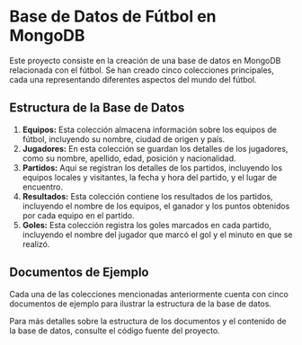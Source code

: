 <!DOCTYPE html>
<html lang="es">
<head>
</head>
<body>
    <h1>Base de Datos de Fútbol en MongoDB</h1>
    <p>Este proyecto consiste en la creación de una base de datos en MongoDB relacionada con el fútbol. Se han creado cinco colecciones principales, cada una representando diferentes aspectos del mundo del fútbol.</p>
    <h2>Estructura de la Base de Datos</h2>
    <ol>
        <li><strong>Equipos:</strong> Esta colección almacena información sobre los equipos de fútbol, incluyendo su nombre, ciudad de origen y país.</li>
        <li><strong>Jugadores:</strong> En esta colección se guardan los detalles de los jugadores, como su nombre, apellido, edad, posición y nacionalidad.</li>
        <li><strong>Partidos:</strong> Aquí se registran los detalles de los partidos, incluyendo los equipos locales y visitantes, la fecha y hora del partido, y el lugar de encuentro.</li>
        <li><strong>Resultados:</strong> Esta colección contiene los resultados de los partidos, incluyendo el nombre de los equipos, el ganador y los puntos obtenidos por cada equipo en el partido.</li>
        <li><strong>Goles:</strong> Esta colección registra los goles marcados en cada partido, incluyendo el nombre del jugador que marcó el gol y el minuto en que se realizó.</li>
    </ol>
    <h2>Documentos de Ejemplo</h2>
    <p>Cada una de las colecciones mencionadas anteriormente cuenta con cinco documentos de ejemplo para ilustrar la estructura de la base de datos.</p>
    <p>Para más detalles sobre la estructura de los documentos y el contenido de la base de datos, consulte el código fuente del proyecto.</p>
</body>
</html>
